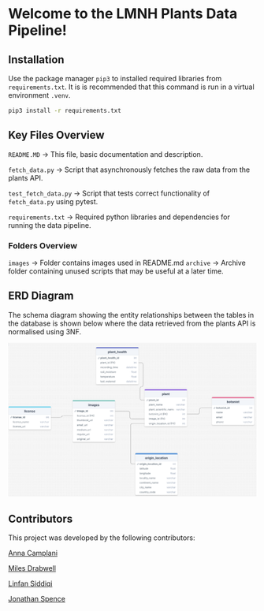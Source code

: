 
# Welcome to the LMNH Plants Data Pipeline!


## Installation

Use the package manager `pip3` to installed required libraries from `requirements.txt`. It is is recommended that this command is run in a virtual environment `.venv`.

```bash
pip3 install -r requirements.txt
```
## Key Files Overview

`README.MD` -> This file, basic documentation and description.

`fetch_data.py` -> Script that asynchronously fetches the raw data from the plants API.

`test_fetch_data.py` -> Script that tests correct functionality of `fetch_data.py` using pytest.

`requirements.txt` -> Required python libraries and dependencies for running the data pipeline.

### Folders Overview
`images` -> Folder contains images used in README.md
`archive` -> Archive folder containing unused scripts that may be useful at a later time.
## ERD Diagram

The schema diagram showing the entity relationships between the tables in the database is shown below where the data retrieved from the plants API is normalised using 3NF.

![ERD_DIAGRAM](images/ERD_diagram.png)

## Contributors

This project was developed by the following contributors:

[Anna Camplani](https://github.com/annac02)

[Miles Drabwell](https://github.com/MilesDrabwell)

[Linfan Siddiqi](https://github.com/LinfanS)

[Jonathan Spence](https://github.com/HighestAuto)

